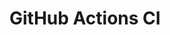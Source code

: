 # GitHub Actions CI



































































































































































































































































































































































































































































































































































































































































































































































































































